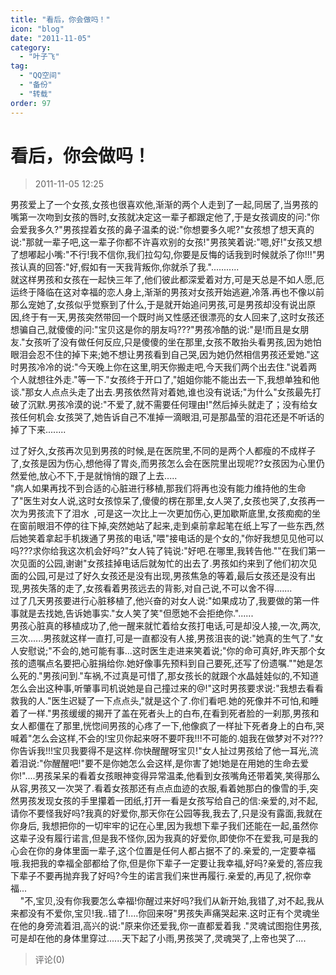 ```yaml
---
title: "看后，你会做吗！"
icon: "blog"
date: "2011-11-05"
category:
  - "叶子飞"
tag:
  - "QQ空间"
  - "备份"
  - "转载"
order: 97
---
```

# 看后，你会做吗！
> 2011-11-05 12:25


男孩爱上了一个女孩,女孩也很喜欢他,渐渐的两个人走到了一起,同居了,当男孩的嘴第一次吻到女孩的唇时,女孩就决定这一辈子都跟定他了,于是女孩调皮的问:"你会爱我多久?"男孩捏着女孩的鼻子温柔的说:"你想要多久呢?"女孩想了想天真的说:"那就一辈子吧,这一辈子你都不许喜欢别的女孩!"男孩笑着说:"嗯,好!"女孩又想了想嘟起小嘴:"不行!我不信你,我们拉勾勾,你要是反悔的话我到时候就杀了你!!!"男孩认真的回答:"好,假如有一天我背叛你,你就杀了我."...........  
就这样男孩和女孩在一起快三年了,他们彼此都深爱着对方,可是天总是不如人愿,厄运终于降临在这对幸福的恋人身上,渐渐的男孩对女孩开始逃避,冷落.再也不像以前那么宠她了,女孩似乎觉察到了什么,于是就开始追问男孩,可是男孩却没有说出原因,终于有一天,男孩突然带回一个既时尚又性感还很漂亮的女人回来了,这时女孩还想骗自己,就傻傻的问:"宝贝这是你的朋友吗???"男孩冷酷的说:"是!而且是女朋友."女孩听了没有做任何反应,只是傻傻的坐在那里,女孩不敢抬头看男孩,因为她怕眼泪会忍不住的掉下来;她不想让男孩看到自己哭,因为她仍然相信男孩还爱她."这时男孩冷冷的说:"今天晚上你在这里,明天你搬走吧,今天我们两个出去住."说着两个人就想往外走."等一下."女孩终于开口了,"姐姐你能不能出去一下,我想单独和他谈."那女人点点头走了出去.男孩依然背对着她,谁也没有说话;"为什么"女孩最先打破了沉默.男孩冷漠的说:"不爱了,就不需要任何理由!"然后掉头就走了；没有给女孩任何机会.女孩哭了,她告诉自己不准掉一滴眼泪,可是那晶莹的泪花还是不听话的掉了下来........   
  
过了好久,女孩再次见到男孩的时候,是在医院里,不同的是两个人都瘦的不成样子了,女孩是因为伤心,想他得了胃炎,而男孩怎么会在医院里出现呢??女孩因为心里仍然爱他,放心不下,于是就悄悄的跟了上去.....   
"病人如果再找不到合适的心脏进行移植,那我们将再也没有能力维持他的生命了"医生对女人说,这时女孩惊呆了,傻傻的楞在那里,女人哭了,女孩也哭了,女孩再一次为男孩流下了泪水  ,可是这一次比上一次更加伤心,更加歇斯底里,女孩痴痴的坐在窗前眼泪不停的往下掉,突然她站了起来,走到桌前拿起笔在纸上写了一些东西,然后她笑着拿起手机拨通了男孩的电话,"喂"接电话的是个女的,"你好我想见见他可以吗???求你给我这次机会好吗?"女人钝了钝说:"好吧.在哪里,我转告他.""在我们第一次见面的公园,谢谢"女孩挂掉电话后就匆忙的出去了.男孩如约来到了他们初次见面的公园,可是过了好久女孩还是没有出现,男孩焦急的等着,最后女孩还是没有出现,男孩失落的走了,女孩看着男孩远去的背影,对自己说,不可以舍不得.......   
过了几天男孩要进行心脏移植了,他兴奋的对女人说:"如果成功了,我要做的第一件事就是去找她,告诉她事实."女人笑了笑"但愿她不会拒绝你."......   
男孩心脏真的移植成功了,他一醒来就忙着给女孩打电话,可是却没人接,一次,两次,三次......男孩就这样一直打,可是一直都没有人接,男孩沮丧的说:"她真的生气了."女人安慰说;"不会的,她可能有事...这时医生走进来笑着说;"你的命可真好,昨天那个女孩的遗嘱点名要把心脏捐给你.她好像事先预料到自己要死,还写了份遗嘱.""她是怎么死的."男孩问到."车祸,不过真是可惜了,那女孩长的就跟个水晶娃娃似的,不知道怎么会出这种事,听肇事司机说她是自己撞过来的@!"这时男孩要求说:"我想去看看救我的人."医生迟疑了一下点点头,"就是这个了.你们看吧.她的死像并不可怕,和睡着了一样."男孩缓缓的揭开了盖在死者头上的白布,在看到死者脸的一刹那,男孩和女人都僵在了那里,恍惚间男孩的心疼了一下,他像疯了一样扯下死者身上的白布,哭喊着"怎么会这样,不会的!宝贝你起来呀不要吓我!!!不可能的.姐我在做梦对不对???你告诉我!!!宝贝我要得不是这样.你快醒醒呀宝贝!"女人扯过男孩给了他一耳光,流着泪说:"你醒醒吧!"要不是你她怎么会这样,是你害了她!她是在用她的生命去爱你!"....男孩呆呆的看着女孩眼神变得异常温柔,他看到女孩嘴角还带着笑,笑得那么从容,男孩又一次哭了.看着女孩那还有点点血迹的衣服,看着她那白的像雪的手,突然男孩发现女孩的手里攥着一团纸,打开一看是女孩写给自己的信:亲爱的,对不起,请你不要怪我好吗?我真的好爱你,那天你在公园等我,我去了,只是没有露面,我就在你身后, 我想把你的一切牢牢的记在心里,因为我想下辈子我们还能在一起,虽然你这辈子没有履行诺言,但是我不怪你,因为我真的好爱你,即使你不在爱我,可是我的心会在你的身体里面一辈子,这个位置是任何人都占据不了的.亲爱的,一定要幸福哦.我把我的幸福全部都给了你,但是你下辈子一定要让我幸福,好吗?亲爱的,答应我下辈子不要再抛弃我了好吗?今生的诺言我们来世再履行.亲爱的,再见了,祝你幸福...   
    "不,宝贝,没有你我要怎么幸福!你醒过来好吗?我们从新开始,我错了,对不起,我从来都没有不爱你,宝贝!我..错了!....你回来呀"男孩失声痛哭起来.这时正有个灵魂坐在他的身旁流着泪,高兴的说:"原来你还爱我,你一直都爱着我 ."灵魂试图抱住男孩,可是却在他的身体里穿过......天下起了小雨,男孩哭了,灵魂哭了,上帝也哭了....
> 评论(0)

